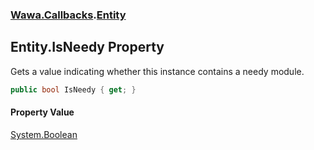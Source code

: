 ### [Wawa.Callbacks](Wawa.Callbacks.md 'Wawa.Callbacks').[Entity](Entity.md 'Wawa.Callbacks.Entity')

## Entity.IsNeedy Property

Gets a value indicating whether this instance contains a needy module.

```csharp
public bool IsNeedy { get; }
```

#### Property Value
[System.Boolean](https://docs.microsoft.com/en-us/dotnet/api/System.Boolean 'System.Boolean')